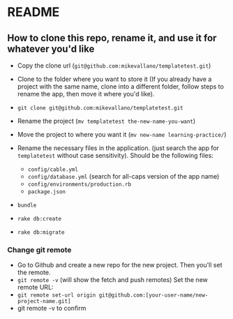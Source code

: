 # README

## How to clone this repo, rename it, and use it for whatever you'd like

- Copy the clone url (`git@github.com:mikevallano/templatetest.git`)
- Clone to the folder where you want to store it (If you already have a project with the same name,
clone into a different folder, follow steps to rename the app, then move it where you'd like).
- `git clone git@github.com:mikevallano/templatetest.git`
- Rename the project (`mv templatetest the-new-name-you-want`)
- Move the project to where you want it (`mv new-name learning-practice/`)
- Rename the necessary files in the application. (just search the app for  `templatetest` without case sensitivity).
Should be the following files:
  - `config/cable.yml`
  - `config/database.yml` (search for all-caps version of the app name)
  - `config/environments/production.rb`
  - `package.json`

- `bundle`
- `rake db:create`
- `rake db:migrate`

### Change git remote
- Go to Github and create a new repo for the new project. Then you'll set the remote.
- `git remote -v` (will show the fetch and push remotes)
Set the new remote URL:
- `git remote set-url origin git@github.com:[your-user-name/new-project-name.git]`
- git remote -v to confirm
